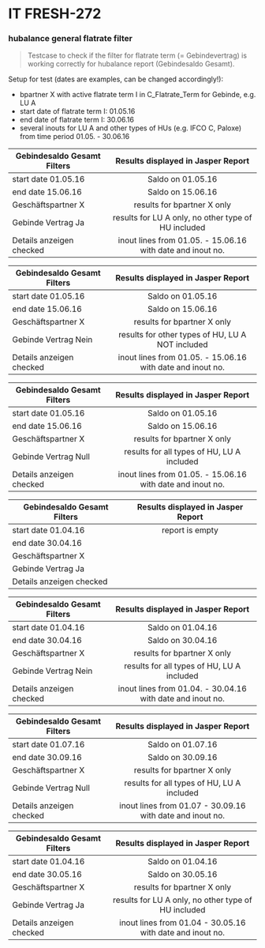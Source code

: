 # IT FRESH-272
### hubalance general flatrate filter
> Testcase to check if the filter for flatrate term (= Gebindevertrag) 
> is working correctly for hubalance report (Gebindesaldo Gesamt).

Setup for test (dates are examples, can be changed accordingly!):
* bpartner X with active flatrate term I in C_Flatrate_Term for Gebinde, e.g. LU A
* start date of flatrate term I: 01.05.16 
* end date of flatrate term I: 30.06.16
* several inouts for LU A and other types of HUs (e.g. IFCO C, Paloxe) from time period 01.05. - 30.06.16


|	Gebindesaldo Gesamt Filters		|	Results displayed in Jasper Report							|
| -----------------------------		|:-------------------------------------------------------------:|
|	start date 01.05.16				|	Saldo on 01.05.16											|
|	end date 15.06.16				|	Saldo on 15.06.16											|
|	Geschäftspartner X				|	results for bpartner X only									|
|	Gebinde Vertrag Ja				|	results for LU A only, no other type of HU included			|
|	Details anzeigen checked		|	inout lines from 01.05. -  15.06.16	with date and inout no.	|		



|	Gebindesaldo Gesamt Filters		|	Results displayed in Jasper Report							|
| -----------------------------		|:-------------------------------------------------------------:|
|	start date 01.05.16				|	Saldo on 01.05.16											|
|	end date 15.06.16				|	Saldo on 15.06.16											|
|	Geschäftspartner X				|	results for bpartner X only									|
|	Gebinde Vertrag Nein			|	results for other types of HU, LU A  NOT included			|
|	Details anzeigen checked		|	inout lines from 01.05. -  15.06.16	with date and inout no.	|		


 
|	Gebindesaldo Gesamt Filters		|	Results displayed in Jasper Report							|
| -----------------------------		|:-------------------------------------------------------------:|
|	start date 01.05.16				|	Saldo on 01.05.16											|
|	end date 15.06.16				|	Saldo on 15.06.16											|
|	Geschäftspartner X				|	results for bpartner X only									|
|	Gebinde Vertrag Null			|	results for all types of HU, LU A  included					|
|	Details anzeigen checked		|	inout lines from 01.05. -  15.06.16	with date and inout no.	|		


 
|	Gebindesaldo Gesamt Filters		|	Results displayed in Jasper Report							|
| -----------------------------		|:-------------------------------------------------------------:|
|	start date 01.04.16				|	report is empty												|
|	end date 30.04.16				|																|
|	Geschäftspartner X				|																|
|	Gebinde Vertrag Ja				|																|
|	Details anzeigen checked		|																|	


 
|	Gebindesaldo Gesamt Filters		|	Results displayed in Jasper Report							|
| -----------------------------		|:-------------------------------------------------------------:|
|	start date 01.04.16				|	Saldo on 01.04.16											|
|	end date 30.04.16				|	Saldo on 30.04.16											|
|	Geschäftspartner X				|	results for bpartner X only									|
|	Gebinde Vertrag Nein			|	results for all types of HU, LU A  included					|
|	Details anzeigen checked		|	inout lines from 01.04. -  30.04.16	with date and inout no.	|	
		

		
|	Gebindesaldo Gesamt Filters		|	Results displayed in Jasper Report							|
| -----------------------------		|:-------------------------------------------------------------:|
|	start date 01.07.16				|	Saldo on 01.07.16											|
|	end date 30.09.16				|	Saldo on 30.09.16											|
|	Geschäftspartner X				|	results for bpartner X only									|
|	Gebinde Vertrag Null			|	results for all types of HU, LU A  included					|
|	Details anzeigen checked		|	inout lines from 01.07 -  30.09.16	with date and inout no.	|	
		

		
|	Gebindesaldo Gesamt Filters		|	Results displayed in Jasper Report							|
| -----------------------------		|:-------------------------------------------------------------:|
|	start date 01.04.16				|	Saldo on 01.04.16											|
|	end date 30.05.16				|	Saldo on 30.05.16											|
|	Geschäftspartner X				|	results for bpartner X only									|
|	Gebinde Vertrag Ja				|	results for LU A only, no other type of HU included			|
|	Details anzeigen checked		|	inout lines from 01.04 -  30.05.16	with date and inout no.	|	
		
